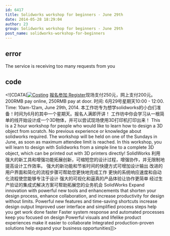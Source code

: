 ```yaml
---
id: 6417
title: Solidworks workshop for beginners - June 29th
date: 2014-05-28 18:29:04
author: 23
group: Solidworks workshop for beginners - June 29th
post_name: solidworks-workshop-for-beginners
---
```


## error
The service is receiving too many requests from you

## code
 <!\[CDATA\[[![Costing](http://xinchejian.com/wp-content/uploads/2014/05/Costing-290x290.jpg)](http://139.162.84.35/wp-content/uploads/2014/05/Costing.jpg) [报名参加 Register](http://www.vasee.com/event/view.jsp?inid=ff80808145f542f00146425723225569 "报名参加")现场支付250元，网上支付200元。 200RMB pay online, 250RMB pay at door. 时间: 6月29号星期天10:00 - 12:00\. Time: 10am-12am, June 29th, 2014\. 本工作坊专为想学solidworks的小白们准备！时间为6月的其中一个星期天。报名人满即开讲！ 工作坊中你会学习从一根简单的线开始设计成一个3D物体，并可以尝试现场使用3D打印机打印出来！ This is a 2 hour workshop for people who would like to learn how to design a 3D object from scratch. No previous experience or knowledge about solidworks required. The workshop will be held on one of the Sundays in June, as soon as maximum attendee limit is reached. In this workshop, you will learn to design with Solidworks from a simple line to a complete 3D object, which can be printed out with 3D printers directly! SolidWorks 利用强大的新工具和增强功能拓展创新，可缩短您的设计过程，增强协作，并无限制地提高设计工作效率。 强大的新功能和节省时间的快捷方式可增加设计输出 改进的用户界面和简化的流程步骤可帮助您更快地完成工作 更快的系统响应速度和自动化流程使您能够专注于设计 强大的可视化和逼真的产品体验让协作更简单 经过生产验证的集成式解决方案可帮助拓展您的业务机会 SolidWorks Expand innovation with powerful new tools and enhancements that shorten your design process, enhance collaboration, and increase productivity for design without limits. Powerful new features and time-saving shortcuts increase design output Improved user interface and simplified process steps help you get work done faster Faster system response and automated processes keep you focused on design Powerful visuals and lifelike product experiences make it easier to collaborate Integrated production-proven solutions help expand your business opportunities\]\]> 
